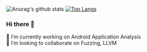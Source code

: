 
  ![Anurag's github stats](https://github-readme-stats.vercel.app/api?username=kordood&show_icons=true&theme=dark&count_private=true)    [![Top Langs](https://github-readme-stats.vercel.app/api/top-langs/?username=kordood&layout=compact&theme=dark)](https://github.com/anuraghazra/github-readme-stats)

  

### Hi there 👋
🔭 I’m currently working on Android Application Analysis  
👯 I’m looking to collaborate on Fuzzing, LLVM  

<!--
**kordood/kordood** is a ✨ _special_ ✨ repository because its `README.md` (this file) appears on your GitHub profile.

Here are some ideas to get you started:

- 🔭 I’m currently working on ...
- 🌱 I’m currently learning ...
- 👯 I’m looking to collaborate on ...
- 🤔 I’m looking for help with ...
- 💬 Ask me about ...
- 📫 How to reach me: ...
- 😄 Pronouns: ...
- ⚡ Fun fact: ...
-->


